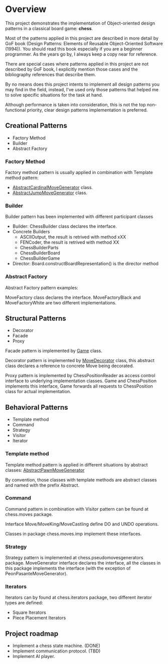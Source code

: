 # Overview
This project demonstrates the implementation of Object-oriented design patterns in a classical board game: <b>chess</b>.

Most of the patterns applied in this project are described in more detail by GoF book (Design Patterns: Elements of Reusable Object-Oriented Software (1994)). You should read this book especially if you are a beginner programmer. As the years go by, I always keep a copy near for reference.

There are special cases where patterns applied in this project are not described by GoF book, I explicitly mention those cases and the bibliography references that describe them.

By no means does this project intents to implement all design patterns you may find in the field, instead, I've used only those patterns that helped me to solve specific situations for the task at hand.

Although performance is taken into consideration, this is not the top non-functional priority, clear design patterns implementation is preferred.

## Creational Patterns
- Factory Method
- Builder
- Abstract Factory

### Factory Method
Factory method pattern is usually applied in combination with Template method pattern:
- [AbstractCardinalMoveGenerator](src/main/java/chess/pseudomovesgenerators/AbstractCardinalMoveGenerator.java) class.
- [AbstractJumpMoveGenerator](src/main/java/chess/pseudomovesgenerators/AbstractJumpMoveGenerator.java) class.

### Builder
Builder pattern has been implemented with different participant classes
- Builder: ChessBuilder class declares the interface.
- Concrete Builders
    - ASCIIOutput, the result is retrived with method xXX
    - FENCoder, the result is retrived with method XX
    - ChessBuilderParts 
    - ChessBuilderBoard 
    - ChessBuilderGame
- Director: Board.constructBoardRepresentation() is the director method

### Abstract Factory
Abstract Factory pattern examples:

MoveFactory class declares the interface. MoveFactoryBlack and MoveFactoryWhite are two different implementations. 

## Structural Patterns
- Decorator
- Facade
- Proxy

Facade pattern is implemented by [Game](src/main/java/chess/Game.java) class.

Decorator pattern is implemented by [MoveDecorator](src/main/java/chess/moves/imp/MoveDecorator.java) class, this abstract class declares a reference to concrete Move being decorated.

Proxy pattern is implemented by ChessPositionReader as access control interface to underlying implementation classes. Game and ChessPosition implements this interface, Game forwards all requests to ChessPosition class for actual implementation.

## Behavioral Patterns
- Template method
- Command
- Strategy
- Visitor
- Iterator

### Template method
Template method pattern is applied in different situations by abstract classes: 
[AbstractPawnMoveGenerator](src/main/java/chess/pseudomovesgenerators/AbstractPawnMoveGenerator.java)

By convention, those classes with template methods are abstract classes and named with the prefix Abstract.
 
### Command
Command pattern in combination with Visitor pattern can be found at chess.moves package. 

Interface Move/MoveKing/MoveCastling define DO and UNDO operations.

Classes in package chess.moves.imp implement these interfaces.

### Strategy
Strategy pattern is implemented at chess.pseudomovesgenerators package. MoveGenerator interface declares the interface, all the classes in this package implements the interface (with the exception of PeonPasanteMoveGenerator). 

### Iterators
Iterators can by found at chess.iterators package, two different iterator types are defined:
- Square Iterators
- Piece Placement Iterators

## Project roadmap
- Implement a chess state machine. (DONE)
- Implement communication protocol. (TBD)
- Implement AI player.


